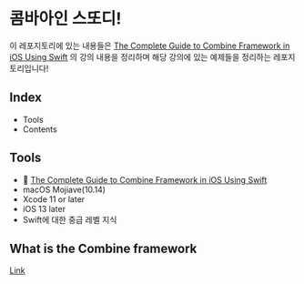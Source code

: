# 콤바아인 스또디!

이 레포지토리에 있는 내용들은 [The Complete Guide to Combine Framework in iOS Using Swift](https://www.udemy.com/course/the-complete-guide-to-combine-framework-in-ios-using-swift/) 의 강의 내용을 정리하며 해당 강의에 있는 예제들을 정리하는 레포지토리입니다!

## Index
* Tools
* Contents

## Tools
* 🎥 [The Complete Guide to Combine Framework in iOS Using Swift](https://www.udemy.com/course/the-complete-guide-to-combine-framework-in-ios-using-swift/)
* macOS Mojiave(10.14)
* Xcode 11 or later
* iOS 13 later
* Swift에 대한 중급 레벨 지식

## What is the Combine framework

[Link](https://www.avanderlee.com/swift/combine/)
